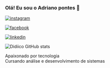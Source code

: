 
### Olá! Eu sou o Adriano pontes 🤙

[![instagram](https://img.shields.io/badge/Instagram-E4405F?style=for-the-badge&logo=instagram&logoColor=white)](https://www.instagram.com/did1ico/)
 
[![facebook](https://img.shields.io/badge/Facebook-1877F2?style=for-the-badge&logo=facebook&logoColor=white)](https://www.facebook.com/profile.php?id=100010995000332)

[![linkedin](https://img.shields.io/badge/LinkedIn-0077B5?style=for-the-badge&logo=linkedin&logoColor=white)](https://www.linkedin.com/in/adriano-pontes-94b51a210/)

![Didiico GitHub stats](https://github-readme-stats.vercel.app/api?username=didiico&show_icons=true&theme=onedark)

Apaixonado por tecnologia <br/>
Cursando análise e desenvolvimento de sistemas
